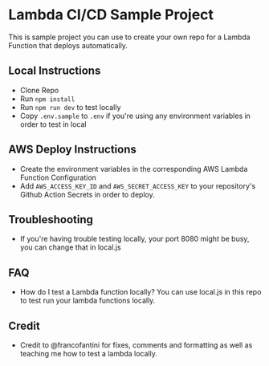 # Lambda CI/CD Sample Project

This is sample project you can use to create your own repo for a Lambda Function that deploys automatically.

## Local Instructions

- Clone Repo
- Run `npm install`
- Run `npm run dev` to test locally
- Copy `.env.sample` to `.env` if you're using any environment variables in order to test in local

## AWS Deploy Instructions

- Create the environment variables in the corresponding AWS Lambda Function Configuration
- Add `AWS_ACCESS_KEY_ID` and `AWS_SECRET_ACCESS_KEY` to your repository's Github Action Secrets in order to deploy.

## Troubleshooting

- If you're having trouble testing locally, your port 8080 might be busy, you can change that in local.js

## FAQ

- How do I test a Lambda function locally? You can use local.js in this repo to test run your lambda functions locally.

## Credit

- Credit to @francofantini for fixes, comments and formatting as well as teaching me how to test a lambda locally. 
